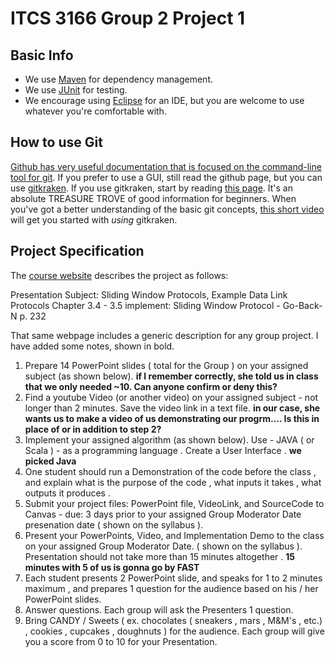 # ITCS 3166 Group 2 Project 1
## Basic Info
 * We use [Maven](https://maven.apache.org/what-is-maven.html) for dependency
   management.
 * We use [JUnit](https://junit.org/junit5/) for testing.
 * We encourage using [Eclipse](https://www.eclipse.org) for an IDE, but you
   are welcome to use whatever you're comfortable with.

## How to use Git
[Github has very useful documentation that is focused on the command-line tool
for git](https://guides.github.com/introduction/git-handbook/). If you prefer
to use a GUI, still read the github page, but you can use
[gitkraken](https://www.gitkraken.com/). If you use gitkraken, start by reading
[this page](https://support.gitkraken.com/start-here/guide). It's an absolute
TREASURE TROVE of good information for beginners. When you've got a better
understanding of the basic git concepts, [this short
video](https://www.youtube.com/watch?v=Lb4yvfrX_7I&list=PLe6EXFvnTV7-_41SpakZoTIYCgX4aMTdU)
will get you started with *using* gitkraken.

## Project Specification
The [course
website](https://webpages.uncc.edu/aatzache/ITCS3166/Project/GroupProjectAssignments1_to_9.txt)
describes the project as follows:

Presentation Subject: Sliding Window Protocols, Example Data Link Protocols
Chapter 3.4 - 3.5
implement:  Sliding Window Protocol - Go-Back-N p. 232

That same webpage includes a generic description for any group project. I have
added some notes, shown in bold.
1. Prepare 14 PowerPoint slides ( total for the Group ) on your assigned
subject (as shown below). **if I remember correctly, she told us in class that
we only needed ~10. Can anyone confirm or deny this?**
2. Find a youtube Video (or another video) on your assigned subject - not
longer than 2 minutes. Save the video link in a text file. **in our case, she
wants us to make a video of us demonstrating our progrm.... Is this in place of
or in addition to step 2?**
3. Implement your assigned algorithm (as shown below). Use - JAVA ( or
Scala ) - as a programming language . Create a User Interface . **we picked
Java**
4. One student should run a Demonstration of the code before the class
, and explain what is the purpose of the code , what inputs it
takes , what outputs it produces . 
5. Submit your project files: PowerPoint file, VideoLink, and
SourceCode to Canvas - due: 3 days prior to your assigned Group
Moderator Date presenation date ( shown on the syllabus ).
6. Present your PowerPoints, Video, and Implementation Demo to
the class on your assigned Group Moderator Date. ( shown on
the syllabus ). Presentation should not take more than 15
minutes altogether . **15 minutes with 5 of us is gonna go by FAST**
7. Each student presents 2 PowerPoint slide, and speaks for 1
to 2 minutes maximum , and prepares 1 question for the
audience based on his / her PowerPoint slides.
8. Answer questions. Each group will ask the Presenters 1
question. 
9. Bring CANDY / Sweets ( ex. chocolates ( sneakers ,
mars , M&M's , etc.) , cookies , cupcakes ,
doughnuts ) for the audience. Each group will give
you a score from 0 to 10 for your Presentation.
